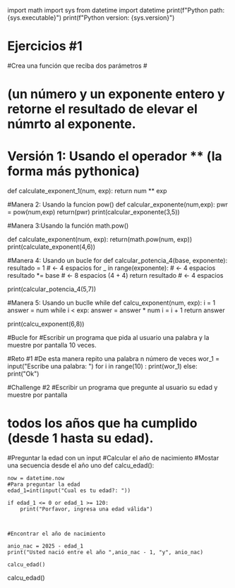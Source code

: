 import math
import sys
from datetime import datetime
print(f"Python path: {sys.executable}")
print(f"Python version: {sys.version}")

# Ejercicios #1
#Crea una función que reciba dos parámetros #
# (un número y un exponente entero y retorne el resultado de elevar el númrto al exponente.

# Versión 1: Usando el operador ** (la forma más pythonica)
def calculate_exponent_1(num, exp):
    return num ** exp

#Manera 2: Usando la funcion pow()
def calcular_exponente(num,exp):
    pwr = pow(num,exp)
    return(pwr)
print(calcular_exponente(3,5))


#Manera 3:Usando la función math.pow()

def calculate_exponent(num, exp):
    return(math.pow(num, exp))
print(calculate_exponent(4,6))



#Manera 4: Usando un bucle for
def calcular_potencia_4(base, exponente):
    resultado = 1                   # ← 4 espacios
    for _ in range(exponente):       # ← 4 espacios
        resultado *= base           # ← 8 espacios (4 + 4)
    return resultado                 # ← 4 espacios

print(calcular_potencia_4(5,7))

#Manera 5: Usando un buclle while
def calcu_exponent(num, exp):
    i = 1
    answer = num
    while i < exp:
        answer = answer * num
        i = i + 1
    return answer

print(calcu_exponent(6,8))

#Bucle for
#Escribir un programa que pida al usuario una palabra y la muestre por pantalla 10 veces.

#Reto #1
#De esta manera repito una palabra n número de veces
wor_1 = input("Escribe una palabra: ")
for i in range(10) :
    print(wor_1)
else:
    print("Ok")

#Challenge #2
#Escribir un programa que pregunte al usuario su edad y muestre por pantalla 
# todos los años que ha cumplido (desde 1 hasta su edad).
#Preguntar la edad con un input
#Calcular el año de nacimiento
#Mostar una secuencia desde el año uno
def calcu_edad():

    now = datetime.now
    #Para preguntar la edad
    edad_1=int(input("Cual es tu edad?: "))

    if edad_1 <= 0 or edad_1 >= 120:
        print("Porfavor, ingresa una edad válida")
    
    

    #Encontrar el año de nacimiento

    anio_nac = 2025 - edad_1
    print("Usted nació entre el año ",anio_nac - 1, "y", anio_nac)

    calcu_edad()

calcu_edad()